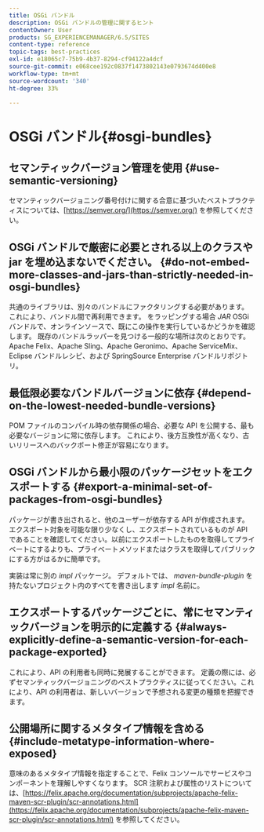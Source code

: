 ```yaml
---
title: OSGi バンドル
description: OSGi バンドルの管理に関するヒント
contentOwner: User
products: SG_EXPERIENCEMANAGER/6.5/SITES
content-type: reference
topic-tags: best-practices
exl-id: e18065c7-75b9-4b37-8294-cf94122a4dcf
source-git-commit: e068cee192c0837f1473802143e0793674d400e8
workflow-type: tm+mt
source-wordcount: '340'
ht-degree: 33%

---
```


# OSGi バンドル{#osgi-bundles}

## セマンティックバージョン管理を使用 {#use-semantic-versioning}

セマンティックバージョニング番号付けに関する合意に基づいたベストプラクティスについては、[https://semver.org/](https://semver.org/) を参照してください。

## OSGi バンドルで厳密に必要とされる以上のクラスや jar を埋め込まないでください。 {#do-not-embed-more-classes-and-jars-than-strictly-needed-in-osgi-bundles}

共通のライブラリは、別々のバンドルにファクタリングする必要があります。 これにより、バンドル間で再利用できます。 をラッピングする場合 *JAR* OSGi バンドルで、オンラインソースで、既にこの操作を実行しているかどうかを確認します。 既存のバンドルラッパーを見つける一般的な場所は次のとおりです。Apache Felix、Apache Sling、Apache Geronimo、Apache ServiceMix、Eclipse バンドルレシピ、および SpringSource Enterprise バンドルリポジトリ。

## 最低限必要なバンドルバージョンに依存 {#depend-on-the-lowest-needed-bundle-versions}

POM ファイルのコンパイル時の依存関係の場合、必要な API を公開する、最も必要なバージョンに常に依存します。 これにより、後方互換性が高くなり、古いリリースへのバックポート修正が容易になります。

## OSGi バンドルから最小限のパッケージセットをエクスポートする {#export-a-minimal-set-of-packages-from-osgi-bundles}

パッケージが書き出されると、他のユーザーが依存する API が作成されます。 エクスポート対象を可能な限り少なくし、エクスポートされているものが API であることを確認してください。以前にエクスポートしたものを取得してプライベートにするよりも、プライベートメソッドまたはクラスを取得してパブリックにする方がはるかに簡単です。

実装は常に別の *impl* パッケージ。 デフォルトでは、 *maven-bundle-plugin* を持たないプロジェクト内のすべてを書き出します *impl* 名前に。

## エクスポートするパッケージごとに、常にセマンティックバージョンを明示的に定義する {#always-explicitly-define-a-semantic-version-for-each-package-exported}

これにより、API の利用者も同時に発展することができます。 定義の際には、必ずセマンティックバージョニングのベストプラクティスに従ってください。これにより、API の利用者は、新しいバージョンで予想される変更の種類を把握できます。

## 公開場所に関するメタタイプ情報を含める {#include-metatype-information-where-exposed}

意味のあるメタタイプ情報を指定することで、Felix コンソールでサービスやコンポーネントを理解しやすくなります。 SCR 注釈および属性のリストについては、[https://felix.apache.org/documentation/subprojects/apache-felix-maven-scr-plugin/scr-annotations.html](https://felix.apache.org/documentation/subprojects/apache-felix-maven-scr-plugin/scr-annotations.html) を参照してください。
